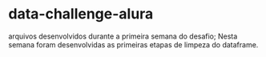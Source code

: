 # data-challenge-alura
arquivos desenvolvidos durante a primeira semana do desafio;
Nesta semana foram desenvolvidas as primeiras etapas de limpeza do dataframe.
